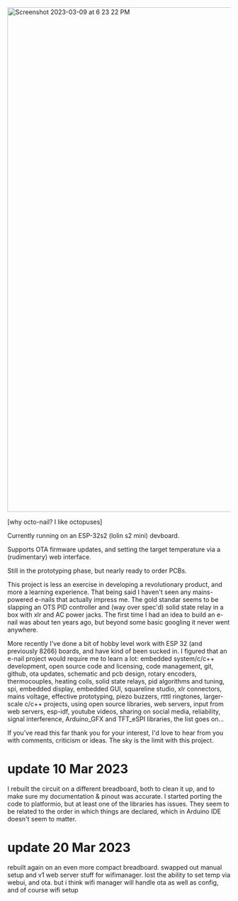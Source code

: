 <img width="1136" alt="Screenshot 2023-03-09 at 6 23 22 PM" src="https://user-images.githubusercontent.com/77303173/224183178-4bfc4e5c-6dd7-4ff2-a909-5440e30c8144.png">

[why octo-nail? I like octopuses]

Currently running on an ESP-32s2 (lolin s2 mini) devboard.

Supports OTA firmware updates, and setting the target temperature via a (rudimentary) web interface.

Still in the prototyping phase, but nearly ready to order PCBs.

This project is less an exercise in developing a revolutionary product, and more a learning experience. That being said I haven't seen any mains-powered e-nails that actually impress me. The gold standar seems to be slapping an OTS PID controller and (way over spec'd) solid state relay in a box with xlr and AC power jacks. The first time I had an idea to build an e-nail was about ten years ago, but beyond some basic googling it never went anywhere. 

More recently I've done a bit of hobby level work with ESP 32 (and previously 8266) boards, and have kind of been sucked in. I figured that an e-nail project would require me to learn a lot: embedded system/c/c++ development, open source code and licensing, code management, git, github, ota updates, schematic and pcb design, rotary encoders, thermocouples, heating coils, solid state relays, pid algorithms and tuning, spi, embedded display, embedded GUI, squareline studio, xlr connectors, mains voltage, effective prototyping, piezo buzzers, rtttl ringtones, larger-scale c/c++ projects, using open source libraries, web servers, input from web servers, esp-idf, youtube videos, sharing on social media, reliability, signal interference, Arduino_GFX and TFT_eSPI libraries, the list goes on...

If you've read this far thank you for your interest, I'd love to hear from you with comments, criticism or ideas. The sky is the limit with this project. 


# update 10 Mar 2023
I rebuilt the circuit on a different breadboard, both to clean it up, and to make sure my documentation & pinout was accurate. I started porting the code to platformio, but at least one of the libraries has issues. They seem to be related to the order in which things are declared, which in Arduino IDE doesn't seem to matter.

# update 20 Mar 2023
rebuilt again on an even more compact breadboard. swapped out manual setup and v1 web server stuff for wifimanager. lost the ability to set temp via webui, and ota. but i think wifi manager will handle ota as well as config, and of course wifi setup
